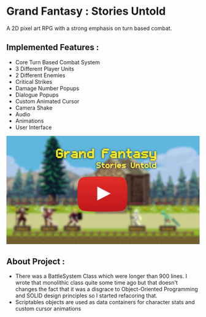 # Grand Fantasy : Stories Untold
A 2D pixel art RPG with a strong emphasis on turn based combat.

## **Implemented Features :** 
-  Core Turn Based Combat System 
-  3 Different Player Units
-  2 Different Enemies
-  Critical Strikes
-  Damage Number Popups
-  Dialogue Popups
-  Custom Animated Cursor
-  Camera Shake 
-  Audio
-  Animations
-  User Interface

[![Grand Fantasy : Stories Untold](https://github.com/Solideizer/Grand-Fantasy---Stories-Untold/blob/master/Screenshots/1.jpg)](https://youtu.be/t7TmiDfNPU8)

## **About Project :** 
- There was a BattleSystem Class which were longer than 900 lines. I wrote that monolithic class quite some time ago but that doesn't changes the fact that it was a disgrace to Object-Oriented Programming and SOLID design principles so I started refacoring that.
- Scriptables objects are used as data containers for character stats and custom cursor animations
